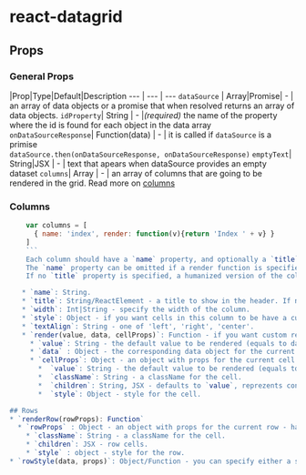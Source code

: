 # react-datagrid

## Props

### General Props

|Prop|Type|Default|Description
--- | --- | ---
`dataSource` | Array\|Promise| - | an array of data objects or a promise that when resolved returns an array of data objects.
 `idProperty`| String | - |*(required)* the name of the property where the id is found for each object in the data array
`onDataSourceResponse`| Function(data) | - | it is called if `dataSource` is a primise <br>`dataSource.then(onDataSourceResponse, onDataSourceResponse)`
`emptyText`| String\|JSX | - | text that apears when dataSource provides an empty dataset
`columns`| Array | - | an array of columns that are going to be rendered in the grid. Read more on [columns](#Columns) 
    

### Columns
```jsx
    var columns = [
      { name: 'index', render: function(v){return 'Index ' + v} }
    ]
    ```
    Each column should have a `name` property, and optionally a `title` property. 
    The `name` property can be omitted if a render function is specified.
    If no `title` property is specified, a humanized version of the column `name` will be used.

   * `name`: String.
   * `title`: String/ReactElement - a title to show in the header. If not specified, a humanized version of `name` will be used. Can be a string or anything that React can render, so you can customize it as you please.
   * `width`: Int|String - specify the width of the column.
   * `style`: Object - if you want cells in this column to be have a custom style.
   * `textAlign`: String - one of 'left', 'right', 'center'.
   * `render(value, data, cellProps)`: Function - if you want custom rendering, specify this property.
     * `value`: String - the default value to be rendered (equals to data[column.name]).
     * `data` : Object - the corresponding data object for the current row.
     * `cellProps`: Object - an object with props for the current cell - has the following properties:
       *  `value`: String - the default value to be rendered (equals to data[column.name]).
       *  `className`: String - a className for the cell.
       *  `children`: String, JSX - defaults to `value`, reprezents content of the cell.
       *  `style`: Object - style for the cell.

## Rows
* `renderRow(rowProps): Function`
  * `rowProps` : Object - an object with props for the current row - has the following properties:
    * `className`: String - a className for the cell.
    * `children`: JSX - row cells.
    * `style` : object - style for the row.
* `rowStyle(data, props)`: Object/Function - you can specify either a style object to be applied to all rows, or a function. The function is called with (data, props) (so you have access to props.index for example) and is expected to return a style object.



